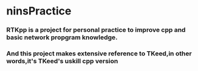 # ninsPractice

### RTKpp is a project for personal practice to improve cpp and basic network propgram knowledge.
### And this project makes extensive reference to TKeed,in other words,it's TKeed's uskill cpp version
